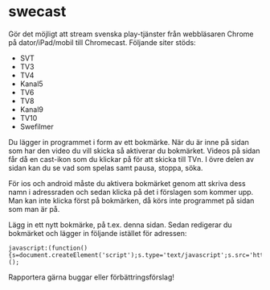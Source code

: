 swecast
=======

Gör det möjligt att stream svenska play-tjänster från webbläsaren Chrome på dator/iPad/mobil till Chromecast. Följande siter stöds:
- SVT
- TV3
- TV4
- Kanal5
- TV6
- TV8
- Kanal9
- TV10
- Swefilmer

Du lägger in programmet i form av ett bokmärke. När du är inne på sidan som har den video du vill skicka så aktiverar du bokmärket. Videos på sidan får då en cast-ikon som du klickar på för att skicka till TVn. I övre delen av sidan kan du se vad som spelas samt pausa, stoppa, söka.

För ios och android måste du aktivera bokmärket genom att skriva dess namn i adressraden och sedan klicka på det i förslagen som kommer upp. Man kan inte klicka först på bokmärken, då körs inte programmet på sidan som man är på.

Lägg in ett nytt bokmärke, på t.ex. denna sidan. Sedan redigerar du bokmärket och lägger in följande istället för adressen:

```
javascript:(function(){s=document.createElement('script');s.type='text/javascript';s.src='https://rawgit.com/swecast/swecast/master/swecast.js';document.body.appendChild(s);})();
```

Rapportera gärna buggar eller förbättringsförslag!
